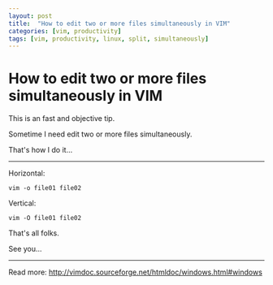 ```yaml
---
layout: post
title:  "How to edit two or more files simultaneously in VIM"
categories: [vim, productivity]
tags: [vim, productivity, linux, split, simultaneously]
---
```


# How to edit two or more files simultaneously in VIM

This is an fast and objective tip.

Sometime I need edit two or more files simultaneously. 

That's how I do it...

---

Horizontal:

`vim -o file01 file02`

Vertical:

`vim -O file01 file02`


That's all folks.

See you...

---

Read more: http://vimdoc.sourceforge.net/htmldoc/windows.html#windows